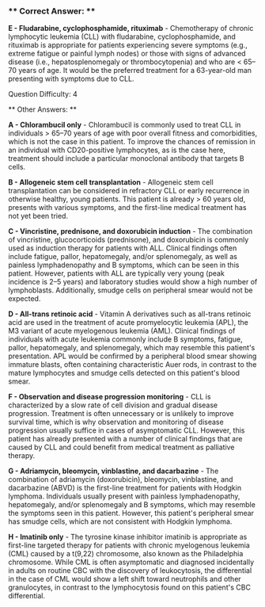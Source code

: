 ### ** Correct Answer: **

**E - Fludarabine, cyclophosphamide, rituximab** - Chemotherapy of chronic lymphocytic leukemia (CLL) with fludarabine, cyclophosphamide, and rituximab is appropriate for patients experiencing severe symptoms (e.g., extreme fatigue or painful lymph nodes) or those with signs of advanced disease (i.e., hepatosplenomegaly or thrombocytopenia) and who are < 65–70 years of age. It would be the preferred treatment for a 63-year-old man presenting with symptoms due to CLL.

Question Difficulty: 4

** Other Answers: **

**A - Chlorambucil only** - Chlorambucil is commonly used to treat CLL in individuals > 65–70 years of age with poor overall fitness and comorbidities, which is not the case in this patient. To improve the chances of remission in an individual with CD20-positive lymphocytes, as is the case here, treatment should include a particular monoclonal antibody that targets B cells.

**B - Allogeneic stem cell transplantation** - Allogeneic stem cell transplantation can be considered in refractory CLL or early recurrence in otherwise healthy, young patients. This patient is already > 60 years old, presents with various symptoms, and the first-line medical treatment has not yet been tried.

**C - Vincristine, prednisone, and doxorubicin induction** - The combination of vincristine, glucocorticoids (prednisone), and doxorubicin is commonly used as induction therapy for patients with ALL. Clinical findings often include fatigue, pallor, hepatomegaly, and/or splenomegaly, as well as painless lymphadenopathy and B symptoms, which can be seen in this patient. However, patients with ALL are typically very young (peak incidence is 2–5 years) and laboratory studies would show a high number of lymphoblasts. Additionally, smudge cells on peripheral smear would not be expected.

**D - All-trans retinoic acid** - Vitamin A derivatives such as all-trans retinoic acid are used in the treatment of acute promyelocytic leukemia (APL), the M3 variant of acute myelogenous leukemia (AML). Clinical findings of individuals with acute leukemia commonly include B symptoms, fatigue, pallor, hepatomegaly, and splenomegaly, which may resemble this patient's presentation. APL would be confirmed by a peripheral blood smear showing immature blasts, often containing characteristic Auer rods, in contrast to the mature lymphocytes and smudge cells detected on this patient's blood smear.

**F - Observation and disease progression monitoring** - CLL is characterized by a slow rate of cell division and gradual disease progression. Treatment is often unnecessary or is unlikely to improve survival time, which is why observation and monitoring of disease progression usually suffice in cases of asymptomatic CLL. However, this patient has already presented with a number of clinical findings that are caused by CLL and could benefit from medical treatment as palliative therapy.

**G - Adriamycin, bleomycin, vinblastine, and dacarbazine** - The combination of adriamycin (doxorubicin), bleomycin, vinblastine, and dacarbazine (ABVD) is the first-line treatment for patients with Hodgkin lymphoma. Individuals usually present with painless lymphadenopathy, hepatomegaly, and/or splenomegaly and B symptoms, which may resemble the symptoms seen in this patient. However, this patient's peripheral smear has smudge cells, which are not consistent with Hodgkin lymphoma.

**H - Imatinib only** - The tyrosine kinase inhibitor imatinib is appropriate as first-line targeted therapy for patients with chronic myelogenous leukemia (CML) caused by a t(9,22) chromosome, also known as the Philadelphia chromosome. While CML is often asymptomatic and diagnosed incidentally in adults on routine CBC with the discovery of leukocytosis, the differential in the case of CML would show a left shift toward neutrophils and other granulocytes, in contrast to the lymphocytosis found on this patient's CBC differential.

